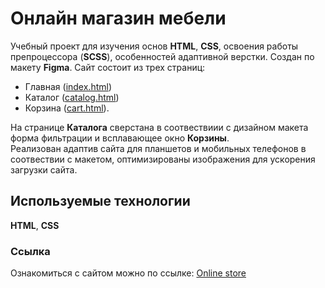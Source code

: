 # Онлайн магазин мебели

Учебный проект для изучения основ **HTML**, **CSS**, освоения работы препроцессора (**SCSS**), особенностей адаптивной верстки. Создан по макету **Figma**.
Сайт состоит из трех страниц: 
* Главная ([index.html](https://github.com/ElenaPelevina/Online-store/blob/main/index.html))
* Каталог ([catalog.html](https://github.com/ElenaPelevina/Online-store/blob/main/catalog.html))
* Корзина ([cart.html](https://github.com/ElenaPelevina/Online-store/blob/main/catalog.html)).

На странице **Каталога** сверстана в соотвествиии с дизайном макета форма фильтрации и всплавающее окно **Корзины**.\
Реализован адаптив сайта для планшетов и мобильных телефонов в соотвествии с макетом, оптимизированы изображения для ускорения загрузки сайта.

## Используемые технологии

**HTML**, **CSS**

### Ссылка

Ознакомиться с сайтом можно по ссылке: [Online store](https://elenapelevina.github.io/Online-store/)
